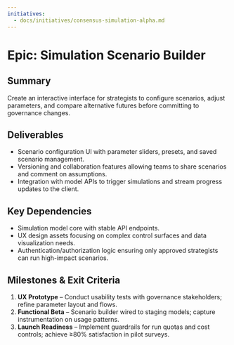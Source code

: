 ```yaml
---
initiatives:
  - docs/initiatives/consensus-simulation-alpha.md
---
```


# Epic: Simulation Scenario Builder

## Summary
Create an interactive interface for strategists to configure scenarios, adjust parameters, and compare alternative futures before committing to governance changes.

## Deliverables
- Scenario configuration UI with parameter sliders, presets, and saved scenario management.
- Versioning and collaboration features allowing teams to share scenarios and comment on assumptions.
- Integration with model APIs to trigger simulations and stream progress updates to the client.

## Key Dependencies
- Simulation model core with stable API endpoints.
- UX design assets focusing on complex control surfaces and data visualization needs.
- Authentication/authorization logic ensuring only approved strategists can run high-impact scenarios.

## Milestones & Exit Criteria
1. **UX Prototype** – Conduct usability tests with governance stakeholders; refine parameter layout and flows.
2. **Functional Beta** – Scenario builder wired to staging models; capture instrumentation on usage patterns.
3. **Launch Readiness** – Implement guardrails for run quotas and cost controls; achieve ≥80% satisfaction in pilot surveys.
